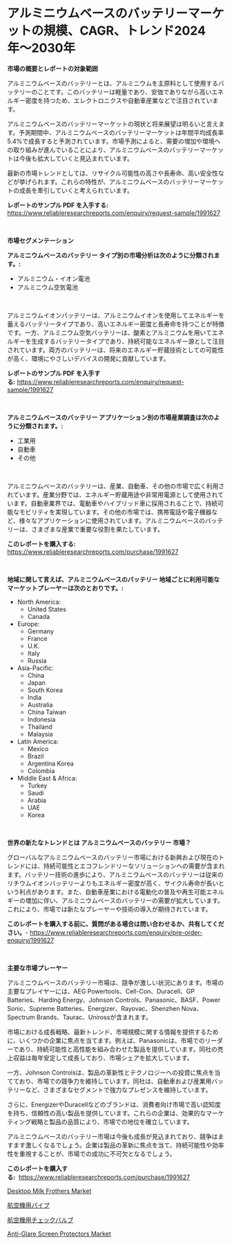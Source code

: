 <p><h1>アルミニウムベースのバッテリーマーケットの規模、CAGR、トレンド2024年〜2030年</h1></p><p><strong>市場の概要とレポートの対象範囲</strong></p>
<p><p>アルミニウムベースのバッテリーとは、アルミニウムを主原料として使用するバッテリーのことです。このバッテリーは軽量であり、安価でありながら高いエネルギー密度を持つため、エレクトロニクスや自動車産業などで注目されています。</p><p>アルミニウムベースのバッテリーマーケットの現状と将来展望は明るいと言えます。予測期間中、アルミニウムベースのバッテリーマーケットは年間平均成長率5.4%で成長すると予測されています。市場予測によると、需要の増加や環境への取り組みが進んでいることにより、アルミニウムベースのバッテリーマーケットは今後も拡大していくと見込まれています。</p><p>最新の市場トレンドとしては、リサイクル可能性の高さや長寿命、高い安全性などが挙げられます。これらの特性が、アルミニウムベースのバッテリーマーケットの成長を牽引していくと考えられています。</p></p>
<p><strong>レポートのサンプル PDF を入手する:</strong> <a href="https://www.reliableresearchreports.com/enquiry/request-sample/1991627">https://www.reliableresearchreports.com/enquiry/request-sample/1991627</a></p>
<p>&nbsp;</p>
<p><strong>市場セグメンテーション</strong></p>
<p><strong>アルミニウムベースのバッテリー タイプ別の市場分析は次のように分類されます。:</strong></p>
<p><ul><li>アルミニウム・イオン電池</li><li>アルミニウム空気電池</li></ul></p>
<p>&nbsp;</p>
<p><p>アルミニウムイオンバッテリーは、アルミニウムイオンを使用してエネルギーを蓄えるバッテリータイプであり、高いエネルギー密度と長寿命を持つことが特徴です。一方、アルミニウム空気バッテリーは、酸素とアルミニウムを用いてエネルギーを生成するバッテリータイプであり、持続可能なエネルギー源として注目されています。両方のバッテリーは、将来のエネルギー貯蔵技術としての可能性が高く、環境にやさしいデバイスの開発に貢献しています。</p></p>
<p><strong>レポートのサンプル PDF を入手する:</strong>&nbsp;<a href="https://www.reliableresearchreports.com/enquiry/request-sample/1991627">https://www.reliableresearchreports.com/enquiry/request-sample/1991627</a></p>
<p>&nbsp;</p>
<p><strong> アルミニウムベースのバッテリー アプリケーション別の市場産業調査は次のように分類されます。:</strong></p>
<p><ul><li>工業用</li><li>自動車</li><li>その他</li></ul></p>
<p>&nbsp;</p>
<p><p>アルミニウムベースのバッテリーは、産業、自動車、その他の市場で広く利用されています。産業分野では、エネルギー貯蔵用途や非常用電源として使用されています。自動車業界では、電動車やハイブリッド車に採用されることで、持続可能なモビリティを実現しています。その他の市場では、携帯電話や電子機器など、様々なアプリケーションに使用されています。アルミニウムベースのバッテリーは、さまざまな産業で重要な役割を果たしています。</p></p>
<p><strong>このレポートを購入する:</strong>&nbsp; <a href="https://www.reliableresearchreports.com/purchase/1991627">https://www.reliableresearchreports.com/purchase/1991627</a></p>
<p>&nbsp;</p>
<p><strong>地域に関して言えば、アルミニウムベースのバッテリー 地域ごとに利用可能なマーケットプレーヤーは次のとおりです。:</strong></p>
<p><ul>
    <li>
        North America:
        <ul>
            <li>United States</li>
            <li>Canada</li>
        </ul>
    </li>
    <li>
        Europe:
        <ul>
            <li>Germany</li>
            <li>France</li>
            <li>U.K.</li>
            <li>Italy</li>
            <li>Russia</li>
        </ul>
    </li>
    <li>
        Asia-Pacific:
        <ul>
            <li>China</li>
            <li>Japan</li>
            <li>South Korea</li>
            <li>India</li>
            <li>Australia</li>
            <li>China Taiwan</li>
            <li>Indonesia</li>
            <li>Thailand</li>
            <li>Malaysia</li>
        </ul>
    </li>
    <li>
        Latin America:
        <ul>
            <li>Mexico</li>
            <li>Brazil</li>
            <li>Argentina Korea</li>
            <li>Colombia</li>
        </ul>
    </li>
    <li>
        Middle East & Africa:
        <ul>
            <li>Turkey</li>
            <li>Saudi</li>
            <li>Arabia</li>
            <li>UAE</li>
            <li>Korea</li>
        </ul>
    </li>
    </ul></p>
<p>&nbsp;</p>
<p><strong>世界の新たなトレンドとは アルミニウムベースのバッテリー 市場？</strong></p>
<p><p>グローバルなアルミニウムベースのバッテリー市場における新興および現在のトレンドには、持続可能性とエコフレンドリーなソリューションへの需要が含まれます。バッテリー技術の進歩により、アルミニウムベースのバッテリーは従来のリチウムイオンバッテリーよりもエネルギー密度が高く、サイクル寿命が長いという利点があります。また、自動車産業における電動化の普及や再生可能エネルギーの増加に伴い、アルミニウムベースのバッテリーの需要が拡大しています。これにより、市場では新たなプレーヤーや技術の導入が期待されています。</p></p>
<p><strong>このレポートを購入する前に、質問がある場合は問い合わせるか、共有してください。</strong>- <a href="https://www.reliableresearchreports.com/enquiry/pre-order-enquiry/1991627">https://www.reliableresearchreports.com/enquiry/pre-order-enquiry/1991627</a></p>
<p>&nbsp;</p>
<p><strong>主要な市場プレーヤー</strong></p>
<p><p>アルミニウムベースのバッテリー市場は、競争が激しい状況にあります。市場の主要なプレイヤーには、AEG Powertools、Cell-Con、Duracell、GP Batteries、Harding Energy、Johnson Controls、Panasonic、BASF、Power Sonic、Supreme Batteries、Energizer、Rayovac、Shenzhen Nova、Spectrum Brands、Taurac、Unirossが含まれます。</p><p>市場における成長戦略、最新トレンド、市場規模に関する情報を提供するために、いくつかの企業に焦点を当てます。例えば、Panasonicは、市場でのリーダーであり、持続可能性と高性能を組み合わせた製品を提供しています。同社の売上収益は毎年安定して成長しており、市場シェアを拡大しています。</p><p>一方、Johnson Controlsは、製品の革新性とテクノロジーへの投資に焦点を当てており、市場での競争力を維持しています。同社は、自動車および産業用バッテリーなど、さまざまなセグメントで強力なプレゼンスを維持しています。</p><p>さらに、EnergizerやDuracellなどのブランドは、消費者向け市場で高い認知度を持ち、信頼性の高い製品を提供しています。これらの企業は、効果的なマーケティング戦略と製品の品質により、市場での地位を確立しています。</p><p>アルミニウムベースのバッテリー市場は今後も成長が見込まれており、競争はますます激しくなるでしょう。企業は製品の革新に焦点を当て、持続可能性や効率性を重視することが、市場での成功に不可欠となるでしょう。</p></p>
<p><strong>このレポートを購入する:</strong>&nbsp;&nbsp;<a href="https://www.reliableresearchreports.com/purchase/1991627">https://www.reliableresearchreports.com/purchase/1991627</a></p>
<p><p><a href="https://github.com/zjyglelu/Market-Research-Report-List-2/blob/main/desktop-milk-frothers-market.md">Desktop Milk Frothers Market</a></p><p><a href="https://github.com/laurenreichert/Market-Research-Report-List-1/blob/main/71162878068.md">航空機用パイプ</a></p><p><a href="https://github.com/RodHoppe07/Market-Research-Report-List-1/blob/main/42673578069.md">航空機用チェックバルブ</a></p><p><a href="https://github.com/elizabethdagraca/Market-Research-Report-List-2/blob/main/anti-glare-screen-protectors-market.md">Anti-Glare Screen Protectors Market</a></p></p>